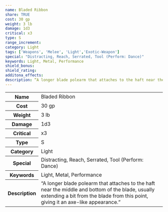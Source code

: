 ```yaml
---
name: Bladed Ribbon
share: TRUE
cost: 30 gp
weight: 3 lb
damage: 1d3
critical: x3
type: S
range_increment: 
category: Light
tags: ['Weapons', 'Melee', 'Light','Exotic-Weapon']
special: "Distracting, Reach, Serrated, Tool (Perform: Dance)"
keywords: Light, Metal, Performance
shield_bonus: 
shield_rating: 
additona_effects: 
description: “A longer blade polearm that attaches to the haft near the middle and bottom of the blade, usually extending a bit from the blade from this point, giving it an axe-like appearance.”
---
```

<p><span style="overflow-x: auto;"><table><tbody><tr><th>Name</th><td>Bladed Ribbon</td></tr><tr><th>Cost</th><td>30 gp</td></tr><tr><th>Weight</th><td>3 lb</td></tr><tr><th>Damage</th><td>1d3</td></tr><tr><th>Critical</th><td>x3</td></tr><tr><th>Type</th><td>S</td></tr><tr><th>Category</th><td>Light</td></tr><tr><th>Special</th><td>Distracting, Reach, Serrated, Tool (Perform: Dance)</td></tr><tr><th>Keywords</th><td>Light, Metal, Performance</td></tr><tr><th>Description</th><td>“A longer blade polearm that attaches to the haft near the middle and bottom of the blade, usually extending a bit from the blade from this point, giving it an axe-like appearance.”</td></tr></tbody></table></span></p>